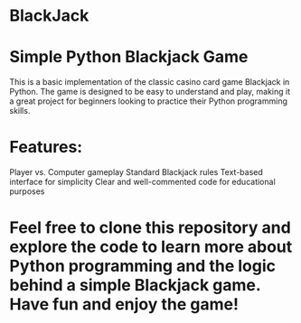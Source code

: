 # BlackJack

# Simple Python Blackjack Game

This is a basic implementation of the classic casino card game Blackjack in Python. The game is designed to be easy to understand and play, making it a great project for beginners looking to practice their Python programming skills.

# Features:

Player vs. Computer gameplay
Standard Blackjack rules
Text-based interface for simplicity
Clear and well-commented code for educational purposes

# Feel free to clone this repository and explore the code to learn more about Python programming and the logic behind a simple Blackjack game. Have fun and enjoy the game!
